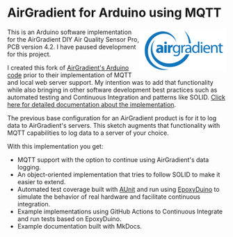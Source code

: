 # AirGradient for Arduino using MQTT

<img src="./assets/images/airgradient.png" align="right" width="200">

This is an Arduino software implementation for the AirGradient DIY Air Quality Sensor Pro, PCB version 4.2. I have paused development for this project.

I created this fork of [AirGradient's Arduino code](https://github.com/airgradienthq/arduino) prior to their implementation of MQTT and local web server support. My intention was to add that functionality while also bringing in other software development best practices such as automated testing and Continuous Integration and patterns like SOLID. [Click here for detailed documentation about the implementation](https://ericlauber.github.io/airgradient_mqtt/).

The previous base configuration for an AirGradient product is for it to log data to AirGradient's servers. This sketch augments that functionality with MQTT capabilities to log data to a server of your choice.

With this implementation you get:

- MQTT support with the option to continue using AirGradient's data logging.
- An object-oriented implementation that tries to follow SOLID to make it easier to extend.
- Automated test coverage built with [AUnit](https://github.com/bxparks/AUnit) and run using [EpoxyDuino](https://github.com/bxparks/EpoxyDuino) to simulate the behavior of real hardware and facilitate continuous integration.
- Example implementations using GitHub Actions to Continuous Integrate and run tests based on EpoxyDuino.
- Example documentation built with MkDocs.
